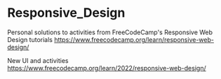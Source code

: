 # Responsive_Design

Personal solutions to activities from FreeCodeCamp's Responsive Web Design tutorials
https://www.freecodecamp.org/learn/responsive-web-design/

New UI and activities
https://www.freecodecamp.org/learn/2022/responsive-web-design/
